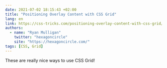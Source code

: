 ```yaml
---
date: 2021-07-02 18:15:43 +02:00
title: "Positioning Overlay Content with CSS Grid"
lang: en
link: https://css-tricks.com/positioning-overlay-content-with-css-grid/
authors:
  - name: "Ryan Mulligan"
    twitter: "hexagoncircle"
    site: "https://hexagoncircle.com/"
tags: [CSS, Grid]
---
```


These are really nice ways to use CSS Grid!